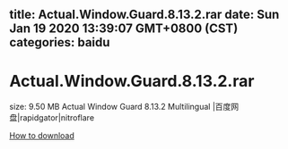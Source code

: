 
title: Actual.Window.Guard.8.13.2.rar
date: Sun Jan 19 2020 13:39:07 GMT+0800 (CST)    
categories: baidu
---

# Actual.Window.Guard.8.13.2.rar
size: 9.50 MB
 Actual Window Guard 8.13.2 Multilingual |百度网盘|rapidgator|nitroflare
 

[How to download](https://bpcam.bemobtrk.com/go/2ceec3aa-1ca2-46d6-b9ff-aaa5c184517c?jno=3056)